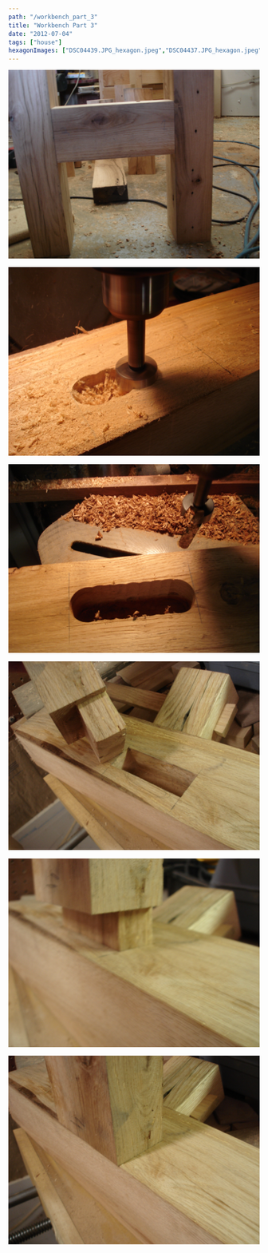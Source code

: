 ```yaml
---
path: "/workbench_part_3"
title: "Workbench Part 3"
date: "2012-07-04"
tags: ["house"]
hexagonImages: ["DSC04439.JPG_hexagon.jpeg","DSC04437.JPG_hexagon.jpeg","DSC04438.JPG_hexagon.jpeg","DSC04440.JPG_hexagon.jpeg","DSC04441.JPG_hexagon.jpeg","DSC04442.JPG_hexagon.jpeg"]
---
```


 [![](DSC04439.JPG)](DSC04439.JPG)

[![](DSC04437.JPG)](DSC04437.JPG)

[![](DSC04438.JPG)](DSC04438.JPG)

[![](DSC04440.JPG)](DSC04440.JPG)

[![](DSC04441.JPG)](DSC04441.JPG)

[![](DSC04442.JPG)](DSC04442.JPG) 